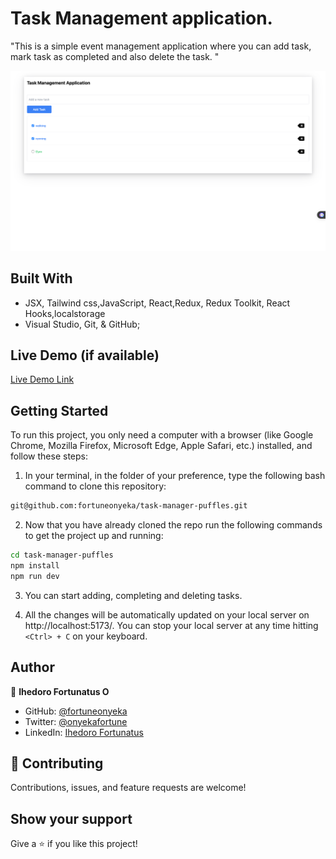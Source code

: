 # Task Management application.
"This is a simple event management application where you can add task, mark task as completed and also delete the task.
"




![Screenshot](src/assets//Tak-Manager.png)


## Built With

- JSX, Tailwind css,JavaScript, React,Redux, Redux Toolkit, React Hooks,localstorage
- Visual Studio, Git, & GitHub;


## Live Demo (if available)

[Live Demo Link](https://scheduler-with-redux.vercel.app/) 

## Getting Started

To run this project, you only need a computer with a browser (like Google Chrome, Mozilla Firefox, Microsoft Edge, Apple Safari, etc.) installed, and follow these steps:

1. In your terminal, in the folder of your preference, type the following bash command to clone this repository:

```sh
git@github.com:fortuneonyeka/task-manager-puffles.git
```

2. Now that you have already cloned the repo run the following commands to get the project up and running:
```sh
cd task-manager-puffles
npm install
npm run dev
```

3.  You can start adding, completing and deleting tasks.

4.  All the changes will be automatically updated on your local server on http://localhost:5173/. You can stop your local server at any time hitting `<Ctrl> + C` on your keyboard.




## Author

👤 **Ihedoro Fortunatus O**

- GitHub: [@fortuneonyeka](https://github.com/fortuneonyeka)
- Twitter: [@onyekafortune](https://twitter.com/onyekafortune)
- LinkedIn: [Ihedoro Fortunatus](https://www.linkedin.com/in/fortunatus-ihedoro/)

## 🤝 Contributing

Contributions, issues, and feature requests are welcome!

## Show your support

Give a ⭐️ if you like this project!